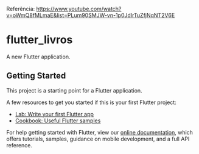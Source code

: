 Referência: https://www.youtube.com/watch?v=oWmQ8fMLmaE&list=PLum90SMJW-vn-1p0JdIrTuZfjNqNT2V6E

# flutter_livros

A new Flutter application.

## Getting Started

This project is a starting point for a Flutter application.

A few resources to get you started if this is your first Flutter project:

- [Lab: Write your first Flutter app](https://flutter.dev/docs/get-started/codelab)
- [Cookbook: Useful Flutter samples](https://flutter.dev/docs/cookbook)

For help getting started with Flutter, view our
[online documentation](https://flutter.dev/docs), which offers tutorials,
samples, guidance on mobile development, and a full API reference.
